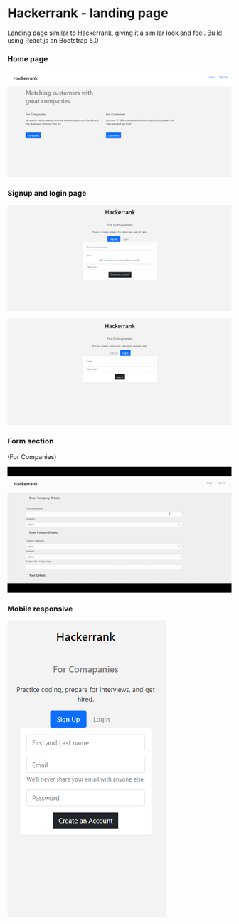 # Hackerrank - landing page

Landing page similar to Hackerrank, giving it a similar look and feel. 
Build using React.js an Bootstrap 5.0

### Home page 

![](app-screenshots/1.png)


### Signup and login page

![](app-screenshots/2.png)

![](app-screenshots/3.png)


### Form section 
(For Companies)

![](app-screenshots/4.1.gif)


### Mobile responsive

![](app-screenshots/5.png)
